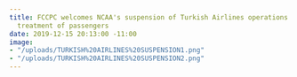 ```yaml
---
title: FCCPC welcomes NCAA's suspension of Turkish Airlines operations for unacceptable
  treatment of passengers
date: 2019-12-15 20:13:00 -11:00
image:
- "/uploads/TURKISH%20AIRLINES%20SUSPENSION1.png"
- "/uploads/TURKISH%20AIRLINES%20SUSPENSION2.png"
---
```


